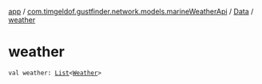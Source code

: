 [app](../../index.md) / [com.timgeldof.gustfinder.network.models.marineWeatherApi](../index.md) / [Data](index.md) / [weather](./weather.md)

# weather

`val weather: `[`List`](https://kotlinlang.org/api/latest/jvm/stdlib/kotlin.collections/-list/index.html)`<`[`Weather`](../-weather/index.md)`>`